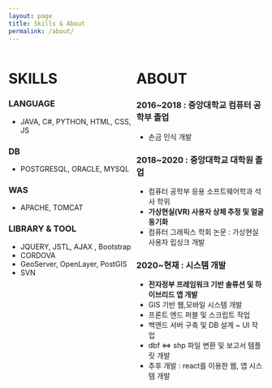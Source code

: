 ```yaml
---
layout: page
title: Skills & About
permalink: /about/
---
```

<div style="width: 50%; height: 50%; float:left;">
<h1>SKILLS</h1>

<h3>LANGUAGE</h3> 
<ul> 
<li>JAVA, C#, PYTHON, HTML, CSS, JS</li>
</ul>
<h3>DB</h3>  
<ul>
<li>POSTGRESQL, ORACLE, MYSQL</li>
</ul>
<h3>WAS</h3> 
<ul>
 <li>APACHE, TOMCAT</li>
</ul>  
<h3>LIBRARY & TOOL</h3>
<ul>  
<li>JQUERY, JSTL, AJAX , Bootstrap</li>
<li>CORDOVA</li>
<li>GeoServer, OpenLayer, PostGIS</li> 
<li>SVN</li>
</ul>
   
          
</div>

<div style="width: 50%; height: 50%;  float:left">
<h1>ABOUT</h1>

<h3>2016~2018 : 중앙대학교 컴퓨터 공학부 졸업</h3>
<ul>
           <li>손금 인식 개발</li>
</ul>
<h3>2018~2020 : 중앙대학교 대학원 졸업</h3>
<ul>
            <li>컴퓨터 공학부 응용 소프트웨어학과 석사 학위</li>
            <li><strong>가상현실(VR) 사용자 상체 추정 및 얼굴 동기화 </strong></li>
            <li>컴퓨터 그래픽스 학회 논문 : 가상현실 사용자 립싱크 개발 </li>
</ul>
<h3>2020~현재 : 시스템 개발</h3>
<ul>
            <li><strong>전자정부 프레임워크 기반 솔류션 및 하이브리드 앱 개발</strong></li>
            <li>GIS 기반 웹,모바일 시스템 개발</li>
            <li>프론트 엔드 퍼블 및 스크립트 작업</li>
            <li>백엔드 서버 구축 및 DB 설계 ~ UI 작업 </li>
            <li>dbf <=> shp 파일 변환 및 보고서 템플릿 개발</li>
            <li>추후 개발 : react를 이용한 웹, 앱 시스템 개발</li>
</ul>
          
</div>



<!--
Sleek is a modern Jekyll theme focused on speed performance & SEO best practices. You can find out more info about customizing your Jekyll theme, as well as basic Jekyll usage documentation at [jekyllrb.com](http://jekyllrb.com/) or simply read the guide on how to [get started](/getting-started)

You can find the source code for the Jekyll new theme at:
[sleek](https://github.com/janczizikow/sleek)

You can find the source code for Jekyll at
[jekyll](https://github.com/jekyll/jekyll)
-->